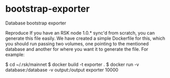 # bootstrap-exporter

Database bootstrap exporter

Reproduce
If you have an RSK node 1.0.* sync'd from scratch, you can generate this file easily. We have created a simple Dockerfile for this, which you should run passing two volumes, one pointing to the mentioned database and another for where you want it to generate the file. For example:

$ cd ~/.rsk/mainnet
$ docker build -t exporter .
$ docker run -v database:/database -v output:/output exporter 10000
